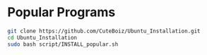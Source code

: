 #  Popular Programs

```sh
git clone https://github.com/CuteBoiz/Ubuntu_Installation.git
cd Ubuntu_Installation
sudo bash script/INSTALL_popular.sh
```

